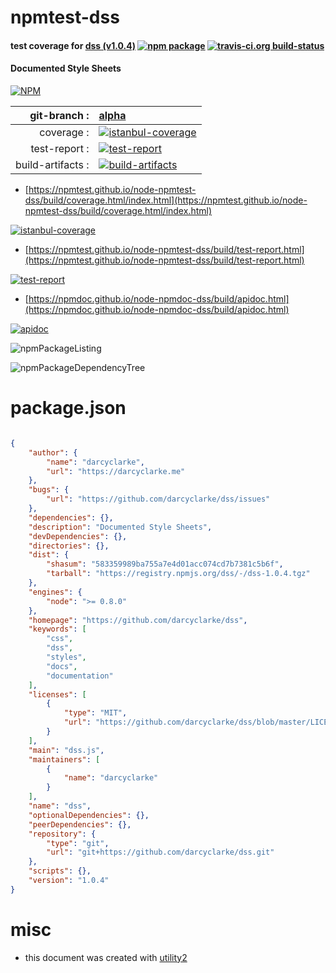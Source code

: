 # npmtest-dss

#### test coverage for  [dss (v1.0.4)](https://github.com/darcyclarke/dss)  [![npm package](https://img.shields.io/npm/v/npmtest-dss.svg?style=flat-square)](https://www.npmjs.org/package/npmtest-dss) [![travis-ci.org build-status](https://api.travis-ci.org/npmtest/node-npmtest-dss.svg)](https://travis-ci.org/npmtest/node-npmtest-dss)

#### Documented Style Sheets

[![NPM](https://nodei.co/npm/dss.png?downloads=true&downloadRank=true&stars=true)](https://www.npmjs.com/package/dss)

| git-branch : | [alpha](https://github.com/npmtest/node-npmtest-dss/tree/alpha)|
|--:|:--|
| coverage : | [![istanbul-coverage](https://npmtest.github.io/node-npmtest-dss/build/coverage.badge.svg)](https://npmtest.github.io/node-npmtest-dss/build/coverage.html/index.html)|
| test-report : | [![test-report](https://npmtest.github.io/node-npmtest-dss/build/test-report.badge.svg)](https://npmtest.github.io/node-npmtest-dss/build/test-report.html)|
| build-artifacts : | [![build-artifacts](https://npmtest.github.io/node-npmtest-dss/glyphicons_144_folder_open.png)](https://github.com/npmtest/node-npmtest-dss/tree/gh-pages/build)|

- [https://npmtest.github.io/node-npmtest-dss/build/coverage.html/index.html](https://npmtest.github.io/node-npmtest-dss/build/coverage.html/index.html)

[![istanbul-coverage](https://npmtest.github.io/node-npmtest-dss/build/screenCapture.buildCi.browser.%252Ftmp%252Fbuild%252Fcoverage.lib.html.png)](https://npmtest.github.io/node-npmtest-dss/build/coverage.html/index.html)

- [https://npmtest.github.io/node-npmtest-dss/build/test-report.html](https://npmtest.github.io/node-npmtest-dss/build/test-report.html)

[![test-report](https://npmtest.github.io/node-npmtest-dss/build/screenCapture.buildCi.browser.%252Ftmp%252Fbuild%252Ftest-report.html.png)](https://npmtest.github.io/node-npmtest-dss/build/test-report.html)

- [https://npmdoc.github.io/node-npmdoc-dss/build/apidoc.html](https://npmdoc.github.io/node-npmdoc-dss/build/apidoc.html)

[![apidoc](https://npmdoc.github.io/node-npmdoc-dss/build/screenCapture.buildCi.browser.%252Ftmp%252Fbuild%252Fapidoc.html.png)](https://npmdoc.github.io/node-npmdoc-dss/build/apidoc.html)

![npmPackageListing](https://npmtest.github.io/node-npmtest-dss/build/screenCapture.npmPackageListing.svg)

![npmPackageDependencyTree](https://npmtest.github.io/node-npmtest-dss/build/screenCapture.npmPackageDependencyTree.svg)



# package.json

```json

{
    "author": {
        "name": "darcyclarke",
        "url": "https://darcyclarke.me"
    },
    "bugs": {
        "url": "https://github.com/darcyclarke/dss/issues"
    },
    "dependencies": {},
    "description": "Documented Style Sheets",
    "devDependencies": {},
    "directories": {},
    "dist": {
        "shasum": "583359989ba755a7e4d01acc074cd7b7381c5b6f",
        "tarball": "https://registry.npmjs.org/dss/-/dss-1.0.4.tgz"
    },
    "engines": {
        "node": ">= 0.8.0"
    },
    "homepage": "https://github.com/darcyclarke/dss",
    "keywords": [
        "css",
        "dss",
        "styles",
        "docs",
        "documentation"
    ],
    "licenses": [
        {
            "type": "MIT",
            "url": "https://github.com/darcyclarke/dss/blob/master/LICENSE-MIT"
        }
    ],
    "main": "dss.js",
    "maintainers": [
        {
            "name": "darcyclarke"
        }
    ],
    "name": "dss",
    "optionalDependencies": {},
    "peerDependencies": {},
    "repository": {
        "type": "git",
        "url": "git+https://github.com/darcyclarke/dss.git"
    },
    "scripts": {},
    "version": "1.0.4"
}
```



# misc
- this document was created with [utility2](https://github.com/kaizhu256/node-utility2)
